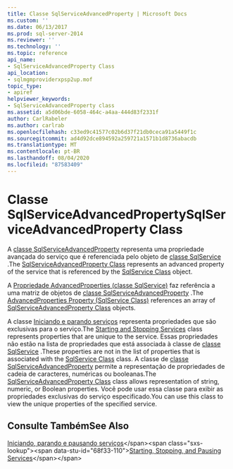 ```yaml
---
title: Classe SqlServiceAdvancedProperty | Microsoft Docs
ms.custom: ''
ms.date: 06/13/2017
ms.prod: sql-server-2014
ms.reviewer: ''
ms.technology: ''
ms.topic: reference
api_name:
- SqlServiceAdvancedProperty Class
api_location:
- sqlmgmproviderxpsp2up.mof
topic_type:
- apiref
helpviewer_keywords:
- SqlServiceAdvancedProperty class
ms.assetid: a5d06bde-6058-464c-a4aa-444d83f2331f
author: CarlRabeler
ms.author: carlrab
ms.openlocfilehash: c33ed9c41577c02b6d37f21db0ceca91a5449f1c
ms.sourcegitcommit: ad4d92dce894592a259721a1571b1d8736abacdb
ms.translationtype: MT
ms.contentlocale: pt-BR
ms.lasthandoff: 08/04/2020
ms.locfileid: "87583409"
---
```

# <a name="sqlserviceadvancedproperty-class"></a><span data-ttu-id="68f33-102">Classe SqlServiceAdvancedProperty</span><span class="sxs-lookup"><span data-stu-id="68f33-102">SqlServiceAdvancedProperty Class</span></span>
  <span data-ttu-id="68f33-103">A [classe SqlServiceAdvancedProperty](sqlserviceadvancedproperty-class.md) representa uma propriedade avançada do serviço que é referenciada pelo objeto de [classe SqlService](../sqlservice-class/sqlservice-class.md) .</span><span class="sxs-lookup"><span data-stu-id="68f33-103">The [SqlServiceAdvancedProperty Class](sqlserviceadvancedproperty-class.md) represents an advanced property of the service that is referenced by the [SqlService Class](../sqlservice-class/sqlservice-class.md) object.</span></span>  
  
 <span data-ttu-id="68f33-104">A [Propriedade AdvancedProperties (classe SqlService)](../sqlservice-class/advancedproperties-property-sqlservice-class.md) faz referência a uma matriz de objetos de [classe SqlServiceAdvancedProperty](sqlserviceadvancedproperty-class.md) .</span><span class="sxs-lookup"><span data-stu-id="68f33-104">The [AdvancedProperties Property (SqlService Class)](../sqlservice-class/advancedproperties-property-sqlservice-class.md) references an array of [SqlServiceAdvancedProperty Class](sqlserviceadvancedproperty-class.md) objects.</span></span>  
  
 <span data-ttu-id="68f33-105">A classe [Iniciando e parando serviços](https://technet.microsoft.com/library/ms174886\(v=sql.105\).aspx) representa propriedades que são exclusivas para o serviço.</span><span class="sxs-lookup"><span data-stu-id="68f33-105">The [Starting and Stopping Services](https://technet.microsoft.com/library/ms174886\(v=sql.105\).aspx) class represents properties that are unique to the service.</span></span> <span data-ttu-id="68f33-106">Essas propriedades não estão na lista de propriedades que está associada à classe de [classe SqlService](https://technet.microsoft.com/library/ms186497.aspx) .</span><span class="sxs-lookup"><span data-stu-id="68f33-106">These properties are not in the list of properties that is associated with the [SqlService Class](https://technet.microsoft.com/library/ms186497.aspx) class.</span></span> <span data-ttu-id="68f33-107">A classe de [classe SqlServiceAdvancedProperty](https://technet.microsoft.com/library/ms182447.aspx) permite a representação de propriedades de cadeia de caracteres, numéricas ou booleanas.</span><span class="sxs-lookup"><span data-stu-id="68f33-107">The [SqlServiceAdvancedProperty Class](https://technet.microsoft.com/library/ms182447.aspx) class allows representation of string, numeric, or Boolean properties.</span></span> <span data-ttu-id="68f33-108">Você pode usar essa classe para exibir as propriedades exclusivas do serviço especificado.</span><span class="sxs-lookup"><span data-stu-id="68f33-108">You can use this class to view the unique properties of the specified service.</span></span>  
  
## <a name="see-also"></a><span data-ttu-id="68f33-109">Consulte Também</span><span class="sxs-lookup"><span data-stu-id="68f33-109">See Also</span></span>  
 <span data-ttu-id="68f33-110">[Iniciando, parando e pausando serviços](https://technet.microsoft.com/library/ms174886\(v=sql.105\).aspx)</span><span class="sxs-lookup"><span data-stu-id="68f33-110">[Starting, Stopping, and Pausing Services](https://technet.microsoft.com/library/ms174886\(v=sql.105\).aspx)</span></span>  
  
  
